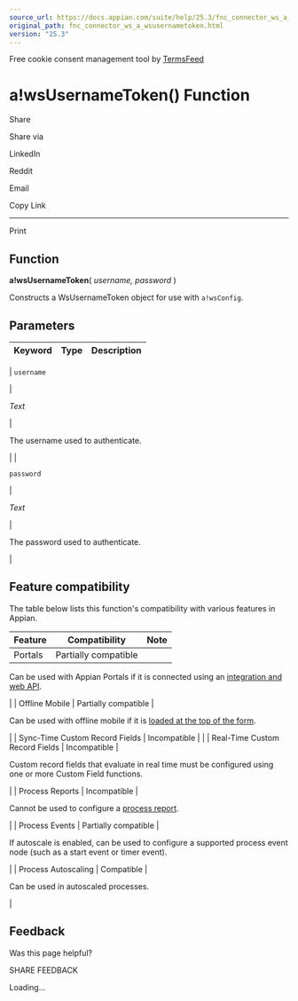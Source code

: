 ```yaml
---
source_url: https://docs.appian.com/suite/help/25.3/fnc_connector_ws_a_wsusernametoken.html
original_path: fnc_connector_ws_a_wsusernametoken.html
version: "25.3"
---
```


Free cookie consent management tool by [TermsFeed](https://www.termsfeed.com/)

# a!wsUsernameToken() Function

Share

Share via

LinkedIn

Reddit

Email

Copy Link

* * *

Print

## Function

**a!wsUsernameToken**( _username, password_ )

Constructs a WsUsernameToken object for use with `a!wsConfig`.

## Parameters

| Keyword | Type | Description |
| --- | --- | --- |
|
`username`

 |

_Text_

 |

The username used to authenticate.

 |
|

`password`

 |

_Text_

 |

The password used to authenticate.

 |

## Feature compatibility

The table below lists this function's compatibility with various features in Appian.

| Feature | Compatibility | Note |
| --- | --- | --- |
| Portals | Partially compatible |
Can be used with Appian Portals if it is connected using an [integration and web API](portals-design.html#using-partially-compatible-functions-and-objects-in-a-portal).

 |
| Offline Mobile | Partially compatible |

Can be used with offline mobile if it is [loaded at the top of the form](offline-mobile-design-best-practices.html#working-with-partially-compatible-functions).

 |
| Sync-Time Custom Record Fields | Incompatible |  |
| Real-Time Custom Record Fields | Incompatible |

Custom record fields that evaluate in real time must be configured using one or more Custom Field functions.

 |
| Process Reports | Incompatible |

Cannot be used to configure a [process report](Process_Reports.html).

 |
| Process Events | Partially compatible |

If autoscale is enabled, can be used to configure a supported process event node (such as a start event or timer event).

 |
| Process Autoscaling | Compatible |

Can be used in autoscaled processes.

 |

## Feedback

Was this page helpful?

SHARE FEEDBACK

Loading...